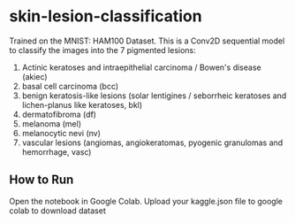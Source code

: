 # skin-lesion-classification
Trained on the MNIST: HAM100 Dataset. This is a Conv2D sequential model to classify the images into the 7 pigmented lesions:
1. Actinic keratoses and intraepithelial carcinoma / Bowen's disease (akiec)
2. basal cell carcinoma (bcc)
3. benign keratosis-like lesions (solar lentigines / seborrheic keratoses and lichen-planus like keratoses, bkl)
4. dermatofibroma (df)
5. melanoma (mel)
6. melanocytic nevi (nv)
7. vascular lesions (angiomas, angiokeratomas, pyogenic granulomas and hemorrhage, vasc)

## How to Run
Open the notebook in Google Colab. 
Upload your kaggle.json file to google colab to download dataset
